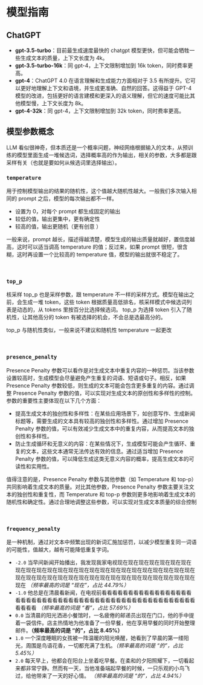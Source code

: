 # 模型指南

## ChatGPT

- **gpt-3.5-turbo**：目前最生成速度最快的 chatgpt 模型更快，但可能会牺牲一些生成文本的质量，上下文长度为 4k。
- **gpt-3.5-turbo-16k**：同 gpt-4，上下文限制增加到 16k token，同时费率更高。
- **gpt-4**：ChatGPT 4.0 在语言理解和生成能力方面相对于 3.5 有所提升。它可以更好地理解上下文和语境，并生成更准确、自然的回答。这得益于 GPT-4 模型的改进，包括更好的语言建模和更深入的语义理解，但它的速度可能比其他模型慢，上下文长度为 8k。
- **gpt-4-32k**：同 gpt-4，上下文限制增加到 32k token，同时费率更高。

## 模型参数概念

LLM 看似很神奇，但本质还是一个概率问题，神经网络根据输入的文本，从预训练的模型里面生成一堆候选词，选择概率高的作为输出，相关的参数，大多都是跟采样有关（也就是要如何从候选词里选择输出）。

### `temperature`

用于控制模型输出的结果的随机性，这个值越大随机性越大。一般我们多次输入相同的 prompt 之后，模型的每次输出都不一样。

- 设置为 0，对每个 prompt 都生成固定的输出
- 较低的值，输出更集中，更有确定性
- 较高的值，输出更随机（更有创意 ）

<!-- <Callout> -->
  一般来说，prompt 越长，描述得越清楚，模型生成的输出质量就越好，置信度越高，这时可以适当调高
  temperature 的值；反过来，如果 prompt 很短，很含糊，这时再设置一个比较高的 temperature
  值，模型的输出就很不稳定了。
<!-- </Callout> -->

<br />

### `top_p`

核采样 top\_p 也是采样参数，跟 temperature 不一样的采样方式。模型在输出之前，会生成一堆 token，这些 token 根据质量高低排名，核采样模式中候选词列表是动态的，从 tokens 里按百分比选择候选词。 top\_p 为选择 token 引入了随机性，让其他高分的 token 有被选择的机会，不会总是选最高分的。

<!-- <Callout> -->
top\_p 与随机性类似，一般来说不建议和随机性 temperature 一起更改
<!-- </Callout> -->

<br />

### `presence_penalty`

Presence Penalty 参数可以看作是对生成文本中重复内容的一种惩罚。当该参数设置较高时，生成模型会尽量避免产生重复的词语、短语或句子。相反，如果 Presence Penalty 参数较低，则生成的文本可能会包含更多重复的内容。通过调整 Presence Penalty 参数的值，可以实现对生成文本的原创性和多样性的控制。参数的重要性主要体现在以下几个方面：

- 提高生成文本的独创性和多样性：在某些应用场景下，如创意写作、生成新闻标题等，需要生成的文本具有较高的独创性和多样性。通过增加 Presence Penalty 参数的值，可以有效减少生成文本中的重复内容，从而提高文本的独创性和多样性。
- 防止生成循环和无意义的内容：在某些情况下，生成模型可能会产生循环、重复的文本，这些文本通常无法传达有效的信息。通过适当增加 Presence Penalty 参数的值，可以降低生成这类无意义内容的概率，提高生成文本的可读性和实用性。

<!-- <Callout> -->
  值得注意的是，Presence Penalty 参数与其他参数（如 Temperature 和
  top-p）共同影响着生成文本的质量。对比其他参数，Presence Penalty
  参数主要关注文本的独创性和重复性，而 Temperature 和 top-p
  参数则更多地影响着生成文本的随机性和确定性。通过合理地调整这些参数，可以实现对生成文本质量的综合控制
<!-- </Callout> -->

<br />

### `frequency_penalty`

是一种机制，通过对文本中频繁出现的新词汇施加惩罚，以减少模型重复同一词语的可能性，值越大，越有可能降低重复字词。

- `-2.0` 当早间新闻开始播出，我发现我家电视现在现在现在现在现在现在现在现在现在现在现在现在现在现在现在现在现在现在现在现在现在现在现在现在现在现在现在现在现在现在现在现在现在现在现在现在现在现在现在现在现在现在 *（频率最高的词是 “现在”，占比 44.79%）*
- `-1.0` 他总是在清晨看新闻，在电视前看看看看看看看看看看看看看看看看看看看看看看看看看看看看看看看看看看看看看看看看看看看看看看看看看看看看看看看 *（频率最高的词是 “看”，占比 57.69%）*
- `0.0` 当清晨的阳光洒进小餐馆时，一名疲倦的邮递员出现在门口，他的手中提着一袋信件。店主热情地为他准备了一份早餐，他在享用早餐的同时开始整理邮件。**（频率最高的词是 “的”，占比 8.45%）**
- `1.0` 一个深度睡眠的女孩被一阵温暖的阳光唤醒，她看到了早晨的第一缕阳光，周围是鸟语花香，一切都充满了生机。*（频率最高的词是 “的”，占比 5.45%）*
- `2.0` 每天早上，他都会在阳台上坐着吃早餐。在柔和的夕阳照耀下，一切看起来都非常宁静。然而有一天，当他准备端起早餐的时候，一只乐观的小鸟飞过，给他带来了一天的好心情。 *（频率最高的词是 “的”，占比 4.94%）*